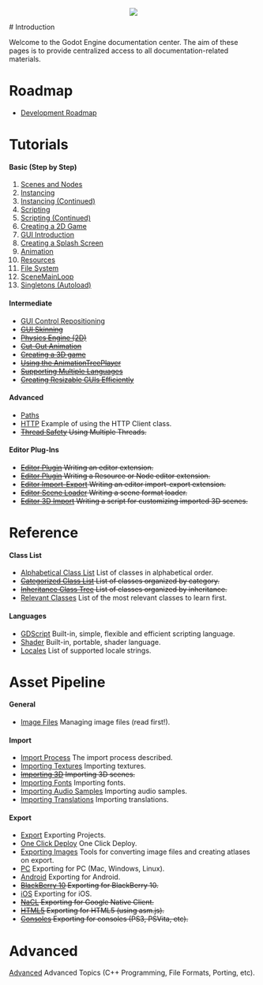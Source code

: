 <p align="center"><img src="http://www.godotengine.org/wp/wp-content/uploads/2014/01/godot_logo_63px_alto-02-021.png"/></p>
# Introduction

Welcome to the Godot Engine documentation center. The aim of these pages is to provide centralized access to all documentation-related materials.

# Roadmap

* [Development Roadmap](devel_roadmap)

# Tutorials

####  Basic (Step by Step)

 1.  [Scenes and Nodes](tutorial_scene)
 2.  [Instancing](tutorial_instancing)
 3.  [Instancing (Continued)](tutorial_instancing_2)
 4.  [Scripting](tutorial_scripting)
 5.  [Scripting (Continued)](tutorial_scripting_2)
 6.  [Creating a 2D Game](tutorial_2d)
 7.  [GUI Introduction](tutorial_gui)
 8.  [Creating a Splash Screen](tutorial_splash)
 9.  [Animation](tutorial_animation)
 10.  [Resources](tutorial_resources)
 11.  [File System](tutorial_fs)
 12.  [SceneMainLoop](tutorial_scene_main_loop)
 13.  [Singletons (Autoload)](tutorial_singletons)

#### Intermediate

*  [GUI Control Repositioning](tutorial_gui_repositioning)
*  ~~[GUI Skinning](tutorial_gui_skinning)~~
*  ~~[ Physics Engine (2D)](tutorial_physics_2d)~~
*  ~~[Cut-Out Animation](tutorial_cutout)~~
*  ~~[ Creating a 3D game](tutorial_3d)~~ 
*  ~~[Using the AnimationTreePlayer](tutorial_animation_tree)~~
*  ~~[Supporting Multiple Languages](tutorial_localization)~~
*  ~~[Creating Resizable GUIs Efficiently](tutorial_resizable_gui)~~

#### Advanced

*  [Paths](paths)
*  [HTTP](http_client) Example of using the HTTP Client class.
*  ~~[Thread Safety](thread_safety) Using Multiple Threads.~~

#### Editor Plug-Ins

*  ~~[Editor Plugin](editor_plugin) Writing an editor extension.~~
*  ~~[Editor Plugin](editor_res_node) Writing a Resource or Node editor extension.~~
*  ~~[Editor Import-Export](editor_import) Writing an editor import-export extension.~~
*  ~~[Editor Scene Loader](editor_scene_loader) Writing a scene format loader.~~
*  ~~[Editor 3D Import](editor_import_3d) Writing a script for customizing imported 3D scenes.~~

# Reference

#### Class List

*  [Alphabetical Class List](class_list) List of classes in alphabetical order.
*  ~~[Categorized Class List](class_category) List of classes organized by category.~~
*  ~~[Inheritance Class Tree](class_inheritance) List of classes organized by inheritance.~~
*  [Relevant Classes](relevant_classes) List of the most relevant classes to learn first.

#### Languages

*  [GDScript](gdscript) Built-in, simple, flexible and efficient scripting language.
*  [Shader](shader) Built-in, portable, shader language.
*  [Locales](locales) List of supported locale strings.

# Asset Pipeline
#### General

*  [Image Files](image_files) Managing image files (read first!).

#### Import

*  [Import Process](import_process) The import process described.
*  [Importing Textures](import_textures) Importing textures.
*  ~~[Importing 3D](import_3d) Importing 3D scenes.~~
*  [Importing Fonts](import_fonts) Importing fonts.
*  [Importing Audio Samples](import_samples) Importing audio samples.
*  [Importing Translations](import_translation) Importing translations.

#### Export

*  [Export](export) Exporting Projects.
*  [One Click Deploy](one_click_deploy) One Click Deploy.
*  [Exporting Images](export_images) Tools for converting image files and creating atlases on export.
*  [PC](export_pc) Exporting for PC (Mac, Windows, Linux).
*  [Android](export_android) Exporting for Android.
*  ~~[BlackBerry 10](export_bb10) Exporting for BlackBerry 10.~~
*  [iOS](export_ios) Exporting for iOS.
*  ~~[NaCL](export_nacl) Exporting for Google Native Client.~~
*  ~~[HTML5](export_html5) Exporting for HTML5 (using asm.js).~~
*  ~~[Consoles](export_consoles) Exporting for consoles (PS3, PSVita, etc).~~

# Advanced

[Advanced](advanced) Advanced Topics (C++ Programming, File Formats, Porting, etc).

